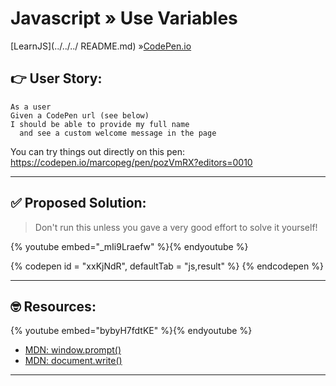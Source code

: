# Javascript » Use Variables
[LearnJS](../../../ README.md) »[CodePen.io](../README.md)

## 👉 User Story:

```
As a user
Given a CodePen url (see below)
I should be able to provide my full name
  and see a custom welcome message in the page
```

You can try things out directly on this pen:  
https://codepen.io/marcopeg/pen/pozVmRX?editors=0010

---

## ✅ Proposed Solution:

> Don't run this unless you gave a very good effort to solve it yourself!

{% youtube embed="_mIi9Lraefw" %}{% endyoutube %}

{% codepen id = "xxKjNdR", defaultTab = "js,result" %} {% endcodepen %}

---

## 🤓 Resources:

{% youtube embed="bybyH7fdtKE" %}{% endyoutube %}

- [MDN: window.prompt()](https://developer.mozilla.org/en-US/docs/Web/API/Window/prompt)
- [MDN: document.write()](https://developer.mozilla.org/en-US/docs/Web/API/Document/write)

---
